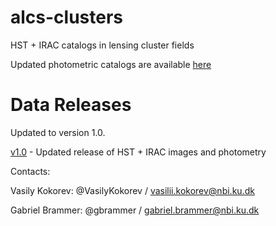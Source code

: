 # alcs-clusters
HST + IRAC catalogs in lensing cluster fields

Updated photometric catalogs are available [here](https://vkokorev.s3.amazonaws.com/index.html)

# Data Releases

Updated to version 1.0.

[v1.0](v1.0/README.md) - Updated release of HST + IRAC images and photometry

Contacts:

Vasily Kokorev:  @VasilyKokorev / vasilii.kokorev@nbi.ku.dk

Gabriel Brammer: @gbrammer / gabriel.brammer@nbi.ku.dk
